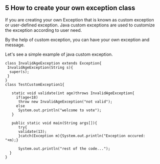 ## 5 How to create your own exception class
If you are creating your own Exception that is known as custom exception or user-defined exception. Java custom exceptions are used to customize the exception according to user need.

By the help of custom exception, you can have your own exception and message.

Let's see a simple example of java custom exception.
``` javacript 
class InvalidAgeException extends Exception{  
 InvalidAgeException(String s){  
  super(s);  
 }  
} 
class TestCustomException1{  
  
   static void validate(int age)throws InvalidAgeException{  
     if(age<18)  
      throw new InvalidAgeException("not valid");  
     else  
      System.out.println("welcome to vote");  
   }  
     
   public static void main(String args[]){  
      try{  
      validate(13);  
      }catch(Exception m){System.out.println("Exception occured: "+m);}  
  
      System.out.println("rest of the code...");  
  }  
}  